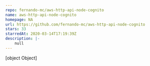 ```yaml
---
repo: fernando-mc/aws-http-api-node-cognito
name: aws-http-api-node-cognito
homepage: NA
url: https://github.com/fernando-mc/aws-http-api-node-cognito
stars: 33
starredAt: 2020-03-14T17:19:39Z
description: |-
    null
---
```


[object Object]
